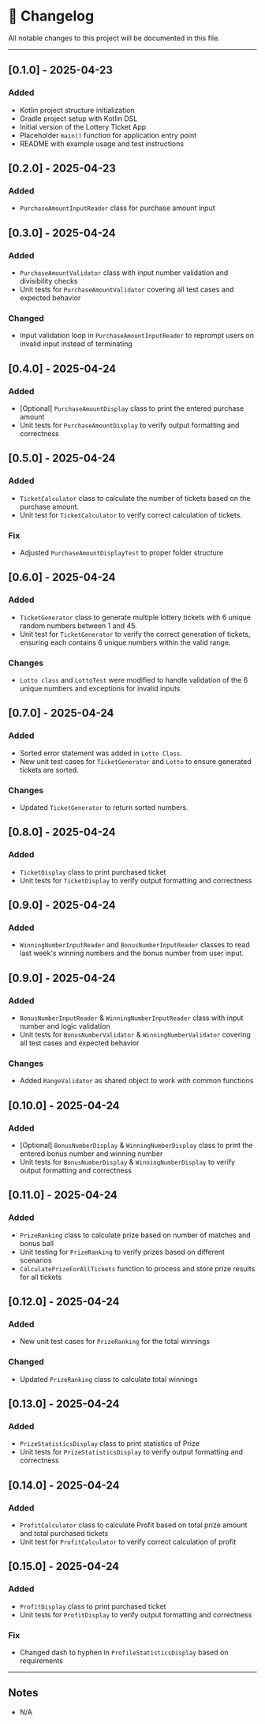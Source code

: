 # 📌 Changelog

All notable changes to this project will be documented in this file.

---

## [0.1.0] - 2025-04-23

### Added

- Kotlin project structure initialization
- Gradle project setup with Kotlin DSL
- Initial version of the Lottery Ticket App
- Placeholder `main()` function for application entry point
- README with example usage and test instructions

## [0.2.0] - 2025-04-23

### Added

- `PurchaseAmountInputReader` class for purchase amount input

## [0.3.0] - 2025-04-24

### Added

- `PurchaseAmountValidator` class with input number validation and divisibility checks
- Unit tests for `PurchaseAmountValidator` covering all test cases and expected behavior

### Changed

-  Input validation loop in `PurchaseAmountInputReader` to reprompt users on invalid input instead of terminating

## [0.4.0] - 2025-04-24

### Added

- [Optional] `PurchaseAmountDisplay` class to print the entered purchase amount
- Unit tests for `PurchaseAmountDisplay` to verify output formatting and correctness

## [0.5.0] - 2025-04-24

### Added

- `TicketCalculator` class to calculate the number of tickets based on the purchase amount.
- Unit test for `TicketCalculator` to verify correct calculation of tickets.

### Fix

- Adjusted `PurchaseAmountDisplayTest` to proper folder structure

## [0.6.0] - 2025-04-24

### Added

- `TicketGenerator` class to generate multiple lottery tickets with 6 unique random numbers between 1 and 45.
- Unit test for `TicketGenerator` to verify the correct generation of tickets, ensuring each contains 6 unique numbers within the valid range.

### Changes

- `Lotto class` and `LottoTest` were modified to handle validation of the 6 unique numbers and exceptions for invalid inputs.

## [0.7.0] - 2025-04-24

### Added

- Sorted error statement was added in `Lotto Class`.
- New unit test cases for `TicketGenerator` and `Lotto` to ensure generated tickets are sorted.

### Changes

- Updated `TicketGenerator` to return sorted numbers.

## [0.8.0] - 2025-04-24

### Added

- `TicketDisplay` class to print purchased ticket
- Unit tests for `TicketDisplay` to verify output formatting and correctness

## [0.9.0] - 2025-04-24

### Added

- `WinningNumberInputReader` and `BonusNumberInputReader` classes to read last week's winning numbers and the bonus number from user input.

## [0.9.0] - 2025-04-24

### Added

- `BonusNumberInputReader` & `WinningNumberInputReader` class with input number and logic validation
- Unit tests for `BonusNumberValidator` & `WinningNumberValidator` covering all test cases and expected behavior

### Changes

- Added `RangeValidator` as shared object to work with common functions

## [0.10.0] - 2025-04-24

### Added

- [Optional] `BonusNumberDisplay` & `WinningNumberDisplay` class to print the entered bonus number and winning number
- Unit tests for `BonusNumberDisplay` & `WinningNumberDisplay` to verify output formatting and correctness

## [0.11.0] - 2025-04-24

### Added

-  `PrizeRanking` class to calculate prize based on number of matches and bonus ball
- Unit testing for `PrizeRanking` to verify prizes based on different scenarios
- `CalculatePrizeForAllTickets` function to process and store prize results for all tickets

## [0.12.0] - 2025-04-24

### Added

- New unit test cases for `PrizeRanking` for the total winnings

### Changed

-  Updated `PrizeRanking` class to calculate total winnings

## [0.13.0] - 2025-04-24

### Added

- `PrizeStatisticsDisplay` class to print statistics of Prize
- Unit tests for `PrizeStatisticsDisplay` to verify output formatting and correctness

## [0.14.0] - 2025-04-24

### Added

- `ProfitCalculator` class to calculate Profit based on total prize amount and total purchased tickets
- Unit test for `ProfitCalculator` to verify correct calculation of profit

## [0.15.0] - 2025-04-24

### Added

- `ProfitDisplay` class to print purchased ticket
- Unit tests for `ProfitDisplay` to verify output formatting and correctness

### Fix

- Changed dash to hyphen in `ProfileStatisticsDisplay` based on requirements

---

## Notes

- N/A